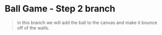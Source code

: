 # Ball Game - Step 2 branch

> in this branch we will add the ball to the canvas and make it bounce off of the walls.
